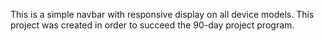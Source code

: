 This is a simple navbar with responsive display on all device models.
This project was created in order to succeed the 90-day project program.
